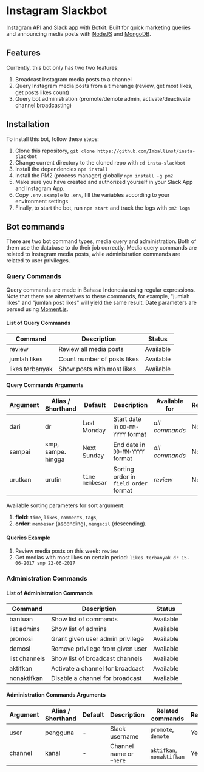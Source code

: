 # Instagram Slackbot

[Instagram API](https://www.instagram.com/developer/endpoints/) and [Slack app](https://efishery.slack.com/apps) with [Botkit](https://github.com/howdyai/botkit). Built for quick marketing queries and announcing media posts with [NodeJS](http://nodejs.org/) and [MongoDB](https://www.mongodb.com/).

## Features

Currently, this bot only has two two features:
1. Broadcast Instagram media posts to a channel
2. Query Instagram media posts from a timerange (review, get most likes, get posts likes count)
3. Query bot administration (promote/demote admin, activate/deactivate channel broadcasting)

## Installation

To install this bot, follow these steps:
1. Clone this repository, `git clone https://github.com/Imballinst/insta-slackbot`
2. Change current directory to the cloned repo with `cd insta-slackbot`
3. Install the dependencies `npm install`
4. Install the PM2 (process manager) globally `npm install -g pm2`
4. Make sure you have created and authorized yourself in your Slack App and Instagram App.
5. Copy `.env.example` to `.env`, fill the variables according to your environment settings
6. Finally, to start the bot, run `npm start` and track the logs with `pm2 logs`

## Bot commands

There are two bot command types, media query and administration. Both of them use the database to do their job correctly. Media query commands are related to Instagram media posts, while administration commands are related to user privileges.

### Query Commands

Query commands are made in Bahasa Indonesia using regular expressions. Note that there are alternatives to these commands, for example, "jumlah likes" and "jumlah post likes" will yield the same result. Date parameters are parsed using [Moment.js](http://momentjs.com/).

#### List of Query Commands

Command         | Description                       | Status    |
--------------- | --------------------------------- | --------- |
review          | Review all media posts            | Available |
jumlah likes    | Count number of posts likes       | Available |
likes terbanyak | Show posts with most likes        | Available |

#### Query Commands Arguments

Argument | Alias / Shorthand  | Default         | Description                           | Available for  | Required |
-------- | ------------------ | --------------- | ------------------------------------- | -------------- | -------- |
dari     | dr                 | Last Monday     | Start date in `DD-MM-YYYY` format     | *all commands* | No       |
sampai   | smp, sampe. hingga | Next Sunday     | End date in `DD-MM-YYYY` format       | *all commands* | No       |
urutkan  | urutin             | `time membesar` | Sorting order in `field order` format | *review*       | No       |

Available sorting parameters for sort argument:

1. **field**: `time`, `likes`, `comments`, `tags`,
2. **order**: `membesar` (ascending), `mengecil` (descending).

#### Queries Example

1. Review media posts on this week: `review`
2. Get medias with most likes on certain period: `likes terbanyak dr 15-06-2017 smp 22-06-2017`

### Administration Commands

#### List of Administration Commands

Command       | Description                             | Status    |
------------- | --------------------------------------- | --------- |
bantuan       | Show list of commands                   | Available |
list admins   | Show list of admins                     | Available |
promosi       | Grant given user admin privilege        | Available |
demosi        | Remove privilege from given user        | Available |
list channels | Show list of broadcast channels         | Available |
aktifkan      | Activate a channel for broadcast        | Available |
nonaktifkan   | Disable a channel for broadcast         | Available |

#### Administration Commands Arguments

Argument     | Alias / Shorthand | Default          | Description             | Related commands          | Required |
------------ | ----------------- | ---------------- | ----------------------- | ------------------------- | -------- |
user         | pengguna          | -                | Slack username          | `promote`, `demote`       | Yes      |
channel      | kanal             | -                | Channel name or `~here` | `aktifkan`, `nonaktifkan` | Yes      |

